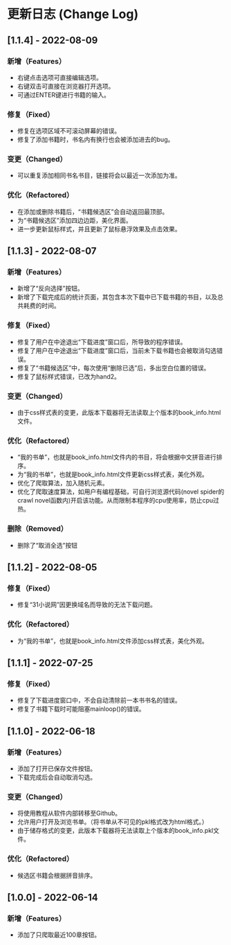 # 更新日志 (Change Log)

## [1.1.4] -  2022-08-09

  ### 新增（Features）

  * 右键点击选项可直接编辑选项。
  * 右键双击可直接在浏览器打开选项。
  * 可通过ENTER键进行书籍的输入。

### 修复（Fixed）

* 修复在选项区域不可滚动屏幕的错误。
* 修复了添加书籍时，书名内有换行也会被添加进去的bug。

### 变更（Changed）

* 可以重复添加相同书名书目，链接将会以最近一次添加为准。

### 优化（Refactored）

* 在添加或删除书籍后，“书籍候选区”会自动返回最顶部。
* 为“书籍候选区”添加四边边距，美化界面。
* 进一步更新鼠标样式，并且更新了鼠标悬浮效果及点击效果。


## [1.1.3] -  2022-08-07

### 新增（Features）

* 新增了“反向选择”按钮。
* 新增了下载完成后的统计页面，其包含本次下载中已下载书籍的书目，以及总共耗费的时间。

### 修复（Fixed）
* 修复了用户在中途退出“下载进度”窗口后，所导致的程序错误。
* 修复了用户在中途退出“下载进度”窗口后，当前未下载书籍也会被取消勾选错误。
* 修复了“书籍候选区”中，每次使用“删除已选”后，多出空白位置的错误。
* 修复了鼠标样式错误，已改为hand2。

### 变更（Changed）

* 由于css样式表的变更，此版本下载器将无法读取上个版本的book_info.html文件。

### 优化（Refactored）

* “我的书单”，也就是book_info.html文件内的书目，将会根据中文拼音进行排序。
* 为“我的书单”，也就是book_info.html文件更新css样式表，美化外观。
* 优化了爬取算法，加入随机元素。
* 优化了爬取速度算法，如用户有编程基础，可自行浏览源代码(novel spider的crawl novel函数内)开启该功能。从而限制本程序的cpu使用率，防止cpu过热。

### 删除（Removed）

* 删除了“取消全选”按钮


## [1.1.2] -  2022-08-05

### 修复（Fixed）

* 修复“31小说网”因更换域名而导致的无法下载问题。

### 优化（Refactored）

* 为“我的书单”，也就是book_info.html文件添加css样式表，美化外观。


## [1.1.1] -  2022-07-25

### 修复（Fixed）

* 修复了下载进度窗口中，不会自动清除前一本书书名的错误。
* 修复了书籍下载时可能阻塞mainloop()的错误。


## [1.1.0] -  2022-06-18

### 新增（Features）

* 添加了打开已保存文件按钮。
* 下载完成后会自动取消勾选。

### 变更（Changed）

* 将使用教程从软件内部转移至Github。
* 允许用户打开及浏览书单。（将书单从不可见的pkl格式改为html格式。）
* 由于储存格式的变更，此版本下载器将无法读取上个版本的book_info.pkl文件。


### 优化（Refactored）

* 候选区书籍会根据拼音排序。


## [1.0.0] -  2022-06-14

### 新增（Features）

* 添加了只爬取最近100章按钮。
